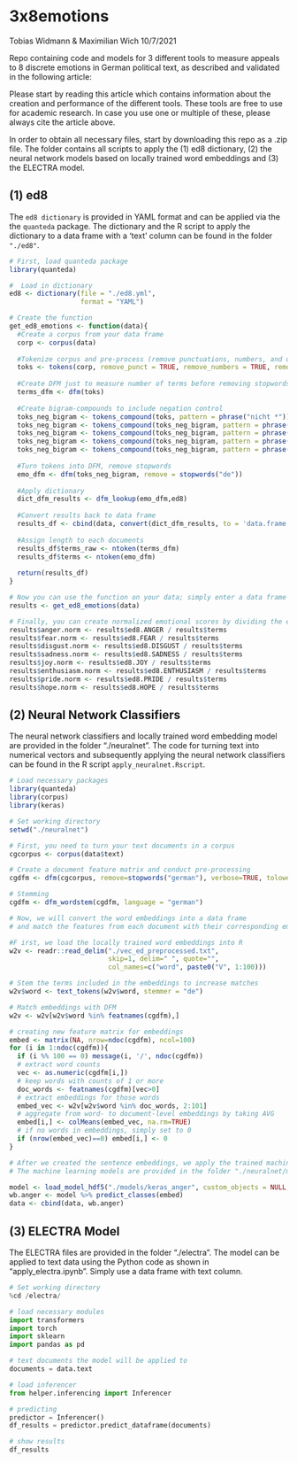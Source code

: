 3x8emotions
================
Tobias Widmann & Maximilian Wich
10/7/2021

Repo containing code and models for 3 different tools to measure appeals
to 8 discrete emotions in German political text, as described and
validated in the following article:

Please start by reading this article which contains information about
the creation and performance of the different tools. These tools are
free to use for academic research. In case you use one or multiple of
these, please always cite the article above.

In order to obtain all necessary files, start by downloading this repo
as a .zip file. The folder contains all scripts to apply the (1) ed8
dictionary, (2) the neural network models based on locally trained word
embeddings and (3) the ELECTRA model.

## (1) ed8

The `ed8 dictionary` is provided in YAML format and can be applied via
the the `quanteda` package. The dictionary and the R script to apply the
dictionary to a data frame with a ‘text’ column can be found in the
folder `"./ed8"`.

``` r
# First, load quanteda package
library(quanteda)

#  Load in dictionary
ed8 <- dictionary(file = "./ed8.yml",
                  format = "YAML")

# Create the function
get_ed8_emotions <- function(data){
  #Create a corpus from your data frame
  corp <- corpus(data)
  
  #Tokenize corpus and pre-process (remove punctuations, numbers, and urls)
  toks <- tokens(corp, remove_punct = TRUE, remove_numbers = TRUE, remove_url = TRUE)
  
  #Create DFM just to measure number of terms before removing stopwords
  terms_dfm <- dfm(toks)
  
  #Create bigram-compounds to include negation control
  toks_neg_bigram <- tokens_compound(toks, pattern = phrase("nicht *"))
  toks_neg_bigram <- tokens_compound(toks_neg_bigram, pattern = phrase("nichts *"))
  toks_neg_bigram <- tokens_compound(toks_neg_bigram, pattern = phrase("kein *"))
  toks_neg_bigram <- tokens_compound(toks_neg_bigram, pattern = phrase("keine *"))
  toks_neg_bigram <- tokens_compound(toks_neg_bigram, pattern = phrase("keinen *"))
  
  #Turn tokens into DFM, remove stopwords
  emo_dfm <- dfm(toks_neg_bigram, remove = stopwords("de"))
  
  #Apply dictionary
  dict_dfm_results <- dfm_lookup(emo_dfm,ed8)
  
  #Convert results back to data frame
  results_df <- cbind(data, convert(dict_dfm_results, to = 'data.frame'))
  
  #Assign length to each documents
  results_df$terms_raw <- ntoken(terms_dfm)
  results_df$terms <- ntoken(emo_dfm)
  
  return(results_df)
}

# Now you can use the function on your data; simply enter a data frame with a column called "text" including the text data
results <- get_ed8_emotions(data)

# Finally, you can create normalized emotional scores by dividing the ed8-scores by document length
results$anger.norm <- results$ed8.ANGER / results$terms
results$fear.norm <- results$ed8.FEAR / results$terms
results$disgust.norm <- results$ed8.DISGUST / results$terms
results$sadness.norm <- results$ed8.SADNESS / results$terms
results$joy.norm <- results$ed8.JOY / results$terms
results$enthusiasm.norm <- results$ed8.ENTHUSIASM / results$terms
results$pride.norm <- results$ed8.PRIDE / results$terms
results$hope.norm <- results$ed8.HOPE / results$terms
```

## (2) Neural Network Classifiers

The neural network classifiers and locally trained word embedding model
are provided in the folder “./neuralnet”. The code for turning text into
numerical vectors and subsequently applying the neural network
classifiers can be found in the R script `apply_neuralnet.Rscript`.

``` r
# Load necessary packages
library(quanteda)
library(corpus)
library(keras)

# Set working directory
setwd("./neuralnet")

# First, you need to turn your text documents in a corpus
cgcorpus <- corpus(data$text)

# Create a document feature matrix and conduct pre-processing
cgdfm <- dfm(cgcorpus, remove=stopwords("german"), verbose=TRUE, tolower = TRUE)

# Stemming
cgdfm <- dfm_wordstem(cgdfm, language = "german")

# Now, we will convert the word embeddings into a data frame 
# and match the features from each document with their corresponding embeddings

#F irst, we load the locally trained word embeddings into R
w2v <- readr::read_delim("./vec_ed_preprocessed.txt", 
                         skip=1, delim=" ", quote="",
                         col_names=c("word", paste0("V", 1:100)))

# Stem the terms included in the embeddings to increase matches
w2v$word <- text_tokens(w2v$word, stemmer = "de")

# Match embeddings with DFM
w2v <- w2v[w2v$word %in% featnames(cgdfm),]

# creating new feature matrix for embeddings
embed <- matrix(NA, nrow=ndoc(cgdfm), ncol=100)
for (i in 1:ndoc(cgdfm)){
  if (i %% 100 == 0) message(i, '/', ndoc(cgdfm))
  # extract word counts
  vec <- as.numeric(cgdfm[i,])
  # keep words with counts of 1 or more
  doc_words <- featnames(cgdfm)[vec>0]
  # extract embeddings for those words
  embed_vec <- w2v[w2v$word %in% doc_words, 2:101]
  # aggregate from word- to document-level embeddings by taking AVG
  embed[i,] <- colMeans(embed_vec, na.rm=TRUE)
  # if no words in embeddings, simply set to 0
  if (nrow(embed_vec)==0) embed[i,] <- 0
}

# After we created the sentence embeddings, we apply the trained machine learning models for each emotion
# The machine learning models are provided in the folder "./neuralnet/models"

model <- load_model_hdf5("./models/keras_anger", custom_objects = NULL, compile = TRUE)
wb.anger <- model %>% predict_classes(embed)
data <- cbind(data, wb.anger)
```

## (3) ELECTRA Model

The ELECTRA files are provided in the folder “./electra”. The model can
be applied to text data using the Python code as shown in
“apply\_electra.ipynb”. Simply use a data frame with text column.

``` python
# Set working directory
%cd /electra/
```

``` python
# load necessary modules
import transformers
import torch
import sklearn
import pandas as pd
```

``` python
# text documents the model will be applied to
documents = data.text
```

``` python
# load inferencer
from helper.inferencing import Inferencer
```

``` python
# predicting
predictor = Inferencer()
df_results = predictor.predict_dataframe(documents)
```

``` python
# show results
df_results
```
